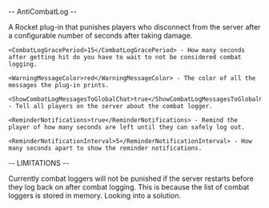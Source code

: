 -- AntiCombatLog --

A Rocket plug-in that punishes players who disconnect from the server after a configurable number of seconds after taking damage.

```
<CombatLogGracePeriod>15</CombatLogGracePeriod> - How many seconds after getting hit do you have to wait to not be considered combat logging.
 
<WarningMessageColor>red</WarningMessageColor> - The color of all the messages the plug-in prints.

<ShowCombatLogMessagesToGlobalChat>true</ShowCombatLogMessagesToGlobalChat> - Tell all players on the server about the combat logger.

<ReminderNotifications>true</ReminderNotifications> - Remind the player of how many seconds are left until they can safely log out.

<ReminderNotificationInterval>5</ReminderNotificationInterval> - How many seconds apart to show the reminder notifications.

```

-- LIMITATIONS --

Currently combat loggers will not be punished if the server restarts before they log back on after combat logging. This is because the list of
combat loggers is stored in memory. Looking into a solution.

